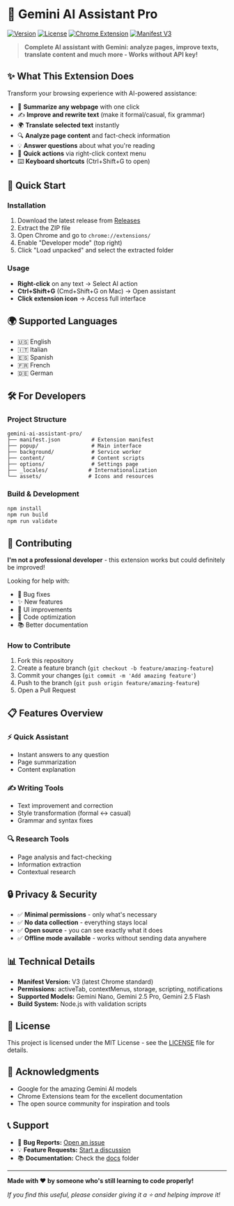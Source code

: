 # 🤖 Gemini AI Assistant Pro

[![Version](https://img.shields.io/badge/version-2.6.0-blue.svg)](https://github.com/Sck000/gemini-ai-assistant-pro/releases)
[![License](https://img.shields.io/badge/license-MIT-green.svg)](LICENSE)
[![Chrome Extension](https://img.shields.io/badge/Chrome-Extension-orange.svg)](https://developer.chrome.com/docs/extensions/)
[![Manifest V3](https://img.shields.io/badge/Manifest-V3-purple.svg)](https://developer.chrome.com/docs/extensions/mv3/intro/)

> **Complete AI assistant with Gemini: analyze pages, improve texts, translate content and much more - Works without API key!**

## ✨ What This Extension Does

Transform your browsing experience with AI-powered assistance:

- 📄 **Summarize any webpage** with one click
- ✍️ **Improve and rewrite text** (make it formal/casual, fix grammar)
- 🌍 **Translate selected text** instantly
- 🔍 **Analyze page content** and fact-check information
- 💡 **Answer questions** about what you're reading
- 🎯 **Quick actions** via right-click context menu
- ⌨️ **Keyboard shortcuts** (Ctrl+Shift+G to open)

## 🚀 Quick Start

### Installation
1. Download the latest release from [Releases](https://github.com/Sck000/gemini-ai-assistant-pro/releases)
2. Extract the ZIP file
3. Open Chrome and go to `chrome://extensions/`
4. Enable "Developer mode" (top right)
5. Click "Load unpacked" and select the extracted folder

### Usage
- **Right-click** on any text → Select AI action
- **Ctrl+Shift+G** (Cmd+Shift+G on Mac) → Open assistant
- **Click extension icon** → Access full interface

## 🌍 Supported Languages

- 🇺🇸 English
- 🇮🇹 Italian  
- 🇪🇸 Spanish
- 🇫🇷 French
- 🇩🇪 German

## 🛠️ For Developers

### Project Structure
```
gemini-ai-assistant-pro/
├── manifest.json          # Extension manifest
├── popup/                 # Main interface
├── background/            # Service worker
├── content/               # Content scripts
├── options/               # Settings page
├── _locales/             # Internationalization
└── assets/               # Icons and resources
```

### Build & Development
```bash
npm install
npm run build
npm run validate
```

## 🤝 Contributing

**I'm not a professional developer** - this extension works but could definitely be improved! 

Looking for help with:
- 🐛 Bug fixes
- ✨ New features
- 🎨 UI improvements
- 🔧 Code optimization
- 📚 Better documentation

### How to Contribute
1. Fork this repository
2. Create a feature branch (`git checkout -b feature/amazing-feature`)
3. Commit your changes (`git commit -m 'Add amazing feature'`)
4. Push to the branch (`git push origin feature/amazing-feature`)
5. Open a Pull Request

## 📋 Features Overview

### ⚡ Quick Assistant
- Instant answers to any question
- Page summarization
- Content explanation

### ✍️ Writing Tools
- Text improvement and correction
- Style transformation (formal ↔ casual)
- Grammar and syntax fixes

### 🔍 Research Tools
- Page analysis and fact-checking
- Information extraction
- Contextual research

## 🔒 Privacy & Security

- ✅ **Minimal permissions** - only what's necessary
- ✅ **No data collection** - everything stays local
- ✅ **Open source** - you can see exactly what it does
- ✅ **Offline mode available** - works without sending data anywhere

## 📊 Technical Details

- **Manifest Version:** V3 (latest Chrome standard)
- **Permissions:** activeTab, contextMenus, storage, scripting, notifications
- **Supported Models:** Gemini Nano, Gemini 2.5 Pro, Gemini 2.5 Flash
- **Build System:** Node.js with validation scripts

## 📝 License

This project is licensed under the MIT License - see the [LICENSE](LICENSE) file for details.

## 🙏 Acknowledgments

- Google for the amazing Gemini AI models
- Chrome Extensions team for the excellent documentation
- The open source community for inspiration and tools

## 📞 Support

- 🐛 **Bug Reports:** [Open an issue](https://github.com/Sck000/gemini-ai-assistant-pro/issues)
- 💡 **Feature Requests:** [Start a discussion](https://github.com/Sck000/gemini-ai-assistant-pro/discussions)
- 📚 **Documentation:** Check the [docs](docs/) folder

---

**Made with ❤️ by someone who's still learning to code properly!**

*If you find this useful, please consider giving it a ⭐ and helping improve it!* 
